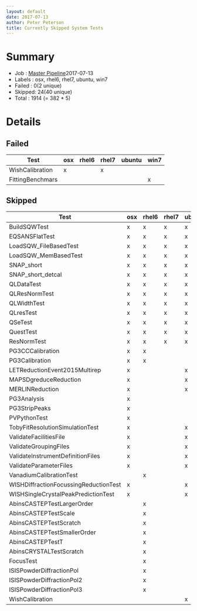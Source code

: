 ```yaml
---
layout: default
date: 2017-07-13
author: Peter Peterson
title: Currently Skipped System Tests
---
```

Summary
=======
* Job    : [Master Pipeline](http://builds.mantidproject.org/view/Master%20Pipeline/)2017-07-13
* Labels : osx, rhel6, rhel7, ubuntu, win7
* Failed : 0(2 unique)
* Skipped: 24(40 unique)
* Total  : 1914
(= 382 * 5)

Details
=======

Failed
------

| Test              | osx | rhel6 | rhel7 | ubuntu | win7 |
|-------------------|-----|-------|-------|--------|------|
| WishCalibration   |  x  |       |   x   |        |      | 
| FittingBenchmars  |     |       |       |        |   x  | 

Skipped
-------

| Test                                   | osx | rhel6 | rhel7 | ubuntu | win7 |
|----------------------------------------|-----|-------|-------|--------|------|
| BuildSQWTest                           |  x  |   x   |   x   |    x   |   x  | 
| EQSANSFlatTest                         |  x  |   x   |   x   |    x   |   x  | 
| LoadSQW_FileBasedTest                  |  x  |   x   |   x   |    x   |   x  | 
| LoadSQW_MemBasedTest                   |  x  |   x   |   x   |    x   |   x  | 
| SNAP_short                             |  x  |   x   |   x   |    x   |   x  | 
| SNAP_short_detcal                      |  x  |   x   |   x   |    x   |   x  | 
| QLDataTest                             |  x  |   x   |   x   |    x   |      | 
| QLResNormTest                          |  x  |   x   |   x   |    x   |      | 
| QLWidthTest                            |  x  |   x   |   x   |    x   |      | 
| QLresTest                              |  x  |   x   |   x   |    x   |      | 
| QSeTest                                |  x  |   x   |   x   |    x   |      | 
| QuestTest                              |  x  |   x   |   x   |    x   |      | 
| ResNormTest                            |  x  |   x   |   x   |    x   |      | 
| PG3CCCalibration                       |  x  |   x   |       |        |   x  | 
| PG3Calibration                         |  x  |   x   |       |        |   x  | 
| LETReductionEvent2015Multirep          |  x  |       |       |    x   |      | 
| MAPSDgreduceReduction                  |  x  |       |       |    x   |      | 
| MERLINReduction                        |  x  |       |       |    x   |      | 
| PG3Analysis                            |  x  |       |       |        |   x  | 
| PG3StripPeaks                          |  x  |       |       |        |   x  | 
| PVPythonTest                           |  x  |       |       |        |   x  | 
| TobyFitResolutionSimulationTest        |  x  |       |       |    x   |      | 
| ValidateFacilitiesFile                 |  x  |       |       |    x   |      | 
| ValidateGroupingFiles                  |  x  |       |       |    x   |      | 
| ValidateInstrumentDefinitionFiles      |  x  |       |       |    x   |      | 
| ValidateParameterFiles                 |  x  |       |       |    x   |      | 
| VanadiumCalibrationTest                |     |   x   |       |        |      | 
| WISHDiffractionFocussingReductionTest  |  x  |       |       |    x   |      | 
| WISHSingleCrystalPeakPredictionTest    |  x  |       |       |    x   |      | 
| AbinsCASTEPTestLargerOrder             |     |   x   |       |        |      | 
| AbinsCASTEPTestScale                   |     |   x   |       |        |      | 
| AbinsCASTEPTestScratch                 |     |   x   |       |        |      | 
| AbinsCASTEPTestSmallerOrder            |     |   x   |       |        |      | 
| AbinsCASTEPTestT                       |     |   x   |       |        |      | 
| AbinsCRYSTALTestScratch                |     |   x   |       |        |      | 
| FocusTest                              |     |   x   |       |        |      | 
| ISISPowderDiffractionPol               |     |   x   |       |        |      | 
| ISISPowderDiffractionPol2              |     |   x   |       |        |      | 
| ISISPowderDiffractionPol3              |     |   x   |       |        |      | 
| WishCalibration                        |     |       |       |    x   |      | 
